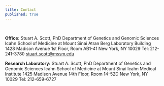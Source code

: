 ```yaml
---
title: Contact
published: true
---
```


<br>

**Office:**
Stuart A. Scott, PhD
Department of Genetics and Genomic Sciences
Icahn School of Medicine at Mount Sinai
Atran Berg Laboratory Building
1428 Madison Avenue
1st Floor, Room AB1-41
New York, NY 10029 
Tel: 212-241-3780
stuart.scott@mssm.edu

**Research Laboratory:**
Stuart A. Scott, PhD
Department of Genetics and Genomic Sciences
Icahn School of Medicine at Mount Sinai
Icahn Medical Institute
1425 Madison Avenue
14th Floor, Room 14-52D
New York, NY 10029 
Tel: 212-659-6727
